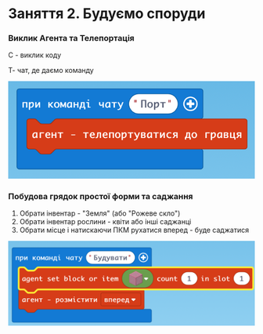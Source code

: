 # Заняття 2.  Будуємо споруди

### Виклик Агента та Телепортація

С - виклик коду

Т- чат, де даємо команду

<img src="./img/scratch1.png" width=700>

### Побудова грядок простої форми та саджання

1. Обрати інвентар - "Земля" (або "Рожеве скло")
2. Обрати інвентар рослини - квіти або інші саджанці
3. Обрати місце і натискаючи ПКМ рухатися вперед - буде саджатися

<img src="./img/scratch2.png" width=800>
